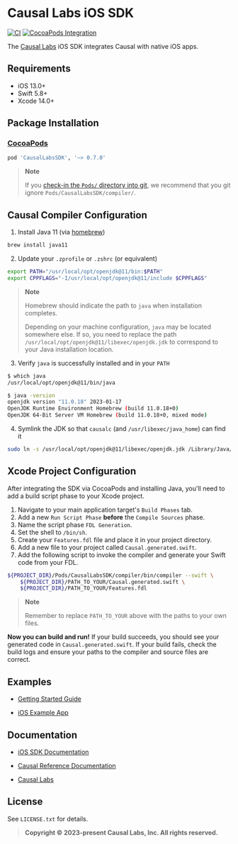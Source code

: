 # Causal Labs iOS SDK

[![CI](https://github.com/CausalLabs/ios-client-sdk/actions/workflows/ci.yml/badge.svg)](https://github.com/CausalLabs/ios-client-sdk/actions/workflows/ci.yml) [![CocoaPods Integration](https://github.com/CausalLabs/ios-client-sdk/actions/workflows/pod-integration.yml/badge.svg)](https://github.com/CausalLabs/ios-client-sdk/actions/workflows/pod-integration.yml)

The [Causal Labs](https://www.causallabs.io) iOS SDK integrates Causal with native iOS apps.

## Requirements

- iOS 13.0+
- Swift 5.8+
- Xcode 14.0+

## Package Installation

### [CocoaPods](http://cocoapods.org)

```ruby
pod 'CausalLabsSDK', '~> 0.7.0'
```

> **Note**
>
> If you [check-in the `Pods/` directory into git](https://guides.cocoapods.org/using/using-cocoapods.html#should-i-check-the-pods-directory-into-source-control), we recommend that you git ignore `Pods/CausalLabsSDK/compiler/`.

## Causal Compiler Configuration

1. Install Java 11 (via [homebrew](https://brew.sh))

```bash
brew install java11
```

2. Update your `.zprofile` or `.zshrc` (or equivalent)

```bash
export PATH="/usr/local/opt/openjdk@11/bin:$PATH"
export CPPFLAGS="-I/usr/local/opt/openjdk@11/include $CPPFLAGS"
```

> **Note**
>
> Homebrew should indicate the path to `java` when installation completes.
>
> Depending on your machine configuration, `java` may be located somewhere else.
> If so, you need to replace the path `/usr/local/opt/openjdk@11/libexec/openjdk.jdk` to correspond to your Java installation location.

3. Verify `java` is successfully installed and in your `PATH`

```bash
$ which java
/usr/local/opt/openjdk@11/bin/java
```

```bash
$ java -version
openjdk version "11.0.18" 2023-01-17
OpenJDK Runtime Environment Homebrew (build 11.0.18+0)
OpenJDK 64-Bit Server VM Homebrew (build 11.0.18+0, mixed mode)
```

4. Symlink the JDK so that `causalc` (and `/usr/libexec/java_home`) can find it

```bash
sudo ln -s /usr/local/opt/openjdk@11/libexec/openjdk.jdk /Library/Java/JavaVirtualMachines/openjdk-11.jdk
```

## Xcode Project Configuration

After integrating the SDK via CocoaPods and installing Java, you'll need to add a build script phase to your Xcode project.

1. Navigate to your main application target's `Build Phases` tab.
1. Add a new `Run Script Phase` **before** the `Compile Sources` phase.
1. Name the script phase `FDL Generation`.
1. Set the shell to `/bin/sh`.
1. Create your `Features.fdl` file and place it in your project directory.
1. Add a new file to your project called `Causal.generated.swift`.
1. Add the following script to invoke the compiler and generate your Swift code from your FDL.

```bash
${PROJECT_DIR}/Pods/CausalLabsSDK/compiler/bin/compiler --swift \
    ${PROJECT_DIR}/PATH_TO_YOUR/Causal.generated.swift \
    ${PROJECT_DIR}/PATH_TO_YOUR/Features.fdl
```

> **Note**
>
> Remember to replace `PATH_TO_YOUR` above with the paths to your own files.

**Now you can build and run!** If your build succeeds, you should see your generated code in `Causal.generated.swift`. If your build fails, check the build logs and ensure your paths to the compiler and source files are correct.

## Examples

- [Getting Started Guide](https://github.com/CausalLabs/ios-client-sdk/blob/main/Guides/getting-started.md)

- [iOS Example App](https://github.com/CausalLabs/ios-client-sdk/tree/main/Example)

## Documentation

- [iOS SDK Documentation](https://causallabs.github.io/ios-client-sdk)

- [Causal Reference Documentation](https://tech.causallabs.io/docs/index)

- [Causal Labs](https://causallabs.io)

## License

See `LICENSE.txt` for details.

> **Copyright © 2023-present Causal Labs, Inc. All rights reserved.**

